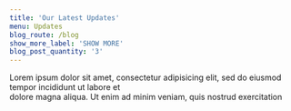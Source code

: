 ```yaml
---
title: 'Our Latest Updates'
menu: Updates
blog_route: /blog
show_more_label: 'SHOW MORE'
blog_post_quantity: '3'
---
```


Lorem ipsum dolor sit amet, consectetur adipisicing elit, sed do eiusmod tempor incididunt ut labore et<br>
dolore magna aliqua. Ut enim ad minim veniam, quis nostrud exercitation
